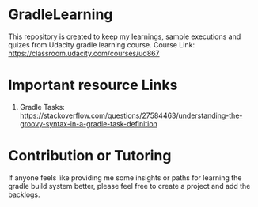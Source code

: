 # GradleLearning

This repository is created to keep my learnings, sample executions and quizes from Udacity gradle learning course.
Course Link: https://classroom.udacity.com/courses/ud867

# Important resource Links

1. Gradle Tasks: https://stackoverflow.com/questions/27584463/understanding-the-groovy-syntax-in-a-gradle-task-definition

# Contribution or Tutoring

If anyone feels like providing me some insights or paths for learning the gradle build system better, please feel free to create a project and add the backlogs.

